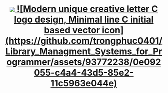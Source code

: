 <h1 align="center">
    <a href="https://amplication.com/#gh-light-mode-only">
    <img src="./.github/assets/amplication-logo-light-mode.svg">
    </a>
    <a href="https://amplication.com/#gh-dark-mode-only">
   ![Modern unique creative letter C logo design, Minimal line C initial based vector icon](https://github.com/trongphuc0401/Library_Managment_Systems_for_Programmer/assets/93772238/0e092055-c4a4-43d5-85e2-11c5963e044e)
    </a>
</h1>

